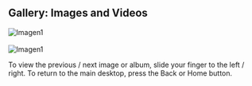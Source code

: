 ## Gallery: Images and Videos


![Imagen1](http://static.energysistem.com/images/manuals/39530/53708986b10b0.jpg) <br> <br>![Imagen1](http://static.energysistem.com/images/manuals/39530/5370897f72d62.jpg)

To view the previous / next image or album, slide your finger to the left / right.
To return to the main desktop, press the Back or Home button.
